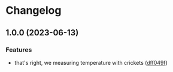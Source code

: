 # Changelog

## 1.0.0 (2023-06-13)


### Features

* that's right,  we measuring temperature with crickets ([dff049f](https://github.com/salty-pig/dolbear/commit/dff049f681c8e1c1346ebf36823a90347185b949))
